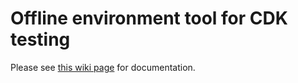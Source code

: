 # Offline environment tool for CDK testing

Please see [this wiki page](https://github.com/charmed-kubernetes/bundle/wiki/Running-CDK-in-a-restricted-environment#the-cdk-offline-test-harness) for documentation.
